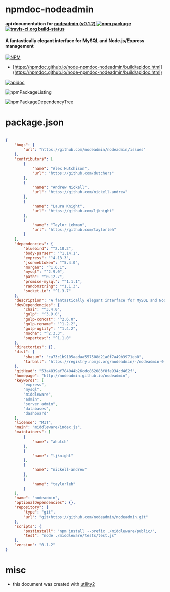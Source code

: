 # npmdoc-nodeadmin

#### api documentation for  [nodeadmin (v0.1.2)](http://nodeadmin.github.io/nodeadmin)  [![npm package](https://img.shields.io/npm/v/npmdoc-nodeadmin.svg?style=flat-square)](https://www.npmjs.org/package/npmdoc-nodeadmin) [![travis-ci.org build-status](https://api.travis-ci.org/npmdoc/node-npmdoc-nodeadmin.svg)](https://travis-ci.org/npmdoc/node-npmdoc-nodeadmin)

#### A fantastically elegant interface for MySQL and Node.js/Express management

[![NPM](https://nodei.co/npm/nodeadmin.png?downloads=true&downloadRank=true&stars=true)](https://www.npmjs.com/package/nodeadmin)

- [https://npmdoc.github.io/node-npmdoc-nodeadmin/build/apidoc.html](https://npmdoc.github.io/node-npmdoc-nodeadmin/build/apidoc.html)

[![apidoc](https://npmdoc.github.io/node-npmdoc-nodeadmin/build/screenCapture.buildCi.browser.%252Ftmp%252Fbuild%252Fapidoc.html.png)](https://npmdoc.github.io/node-npmdoc-nodeadmin/build/apidoc.html)

![npmPackageListing](https://npmdoc.github.io/node-npmdoc-nodeadmin/build/screenCapture.npmPackageListing.svg)

![npmPackageDependencyTree](https://npmdoc.github.io/node-npmdoc-nodeadmin/build/screenCapture.npmPackageDependencyTree.svg)



# package.json

```json

{
    "bugs": {
        "url": "https://github.com/nodeadmin/nodeadmin/issues"
    },
    "contributors": [
        {
            "name": "Alex Hutchison",
            "url": "https://github.com/dutchers"
        },
        {
            "name": "Andrew Nickell",
            "url": "https://github.com/nickell-andrew"
        },
        {
            "name": "Laura Knight",
            "url": "https://github.com/ljknight"
        },
        {
            "name": "Taylor Lehman",
            "url": "https://github.com/taylorleh"
        }
    ],
    "dependencies": {
        "bluebird": "^2.10.2",
        "body-parser": "^1.14.1",
        "express": "^4.13.3",
        "jsonwebtoken": "^5.4.0",
        "morgan": "^1.6.1",
        "mysql": "^2.9.0",
        "path": "^0.12.7",
        "promise-mysql": "^1.1.1",
        "randomstring": "^1.1.3",
        "socket.io": "^1.3.7"
    },
    "description": "A fantastically elegant interface for MySQL and Node.js/Express management",
    "devDependencies": {
        "chai": "^3.4.0",
        "gulp": "^3.9.0",
        "gulp-concat": "^2.6.0",
        "gulp-rename": "^1.2.2",
        "gulp-uglify": "^1.4.2",
        "mocha": "^2.3.3",
        "supertest": "^1.1.0"
    },
    "directories": {},
    "dist": {
        "shasum": "ca73c1b9105aadaa557508d21a0f7a49b3971eb0",
        "tarball": "https://registry.npmjs.org/nodeadmin/-/nodeadmin-0.1.2.tgz"
    },
    "gitHead": "53a4839af784044b26cdc862083f8fe934cd462f",
    "homepage": "http://nodeadmin.github.io/nodeadmin",
    "keywords": [
        "express",
        "mysql",
        "middleware",
        "admin",
        "server admin",
        "databases",
        "dashboard"
    ],
    "license": "MIT",
    "main": "middleware/index.js",
    "maintainers": [
        {
            "name": "ahutch"
        },
        {
            "name": "ljknight"
        },
        {
            "name": "nickell-andrew"
        },
        {
            "name": "taylorleh"
        }
    ],
    "name": "nodeadmin",
    "optionalDependencies": {},
    "repository": {
        "type": "git",
        "url": "git+https://github.com/nodeadmin/nodeadmin.git"
    },
    "scripts": {
        "postinstall": "npm install --prefix ./middleware/public/",
        "test": "node ./middleware/tests/test.js"
    },
    "version": "0.1.2"
}
```



# misc
- this document was created with [utility2](https://github.com/kaizhu256/node-utility2)
